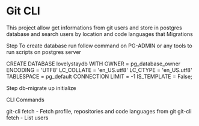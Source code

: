 # Git CLI

This project allow get informations from git users and store in postgres database and search users by location and code languages that 
Migrations

Step
To create database run follow command on PG-ADMIN or any tools to run scripts on postgres server

CREATE DATABASE lovelystaydb
    WITH
    OWNER = pg_database_owner
    ENCODING = 'UTF8'
    LC_COLLATE = 'en_US.utf8'
    LC_CTYPE = 'en_US.utf8'
    TABLESPACE = pg_default
    CONNECTION LIMIT = -1
    IS_TEMPLATE = False;

Step
db-migrate up initialize

CLI Commands

git-cli fetch <user> - Fetch profile, repositories and code languages from git <user>
git-cli fetch <list> - List users
